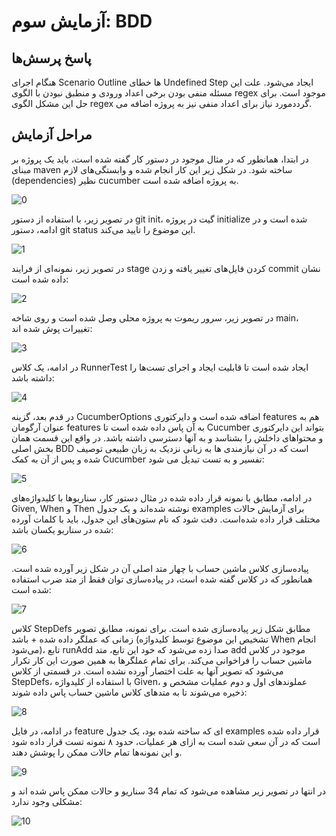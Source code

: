 # آزمایش سوم: BDD
## پاسخ پرسش‌ها
هنگام اجرای Scenario Outline ها خطای Undefined Step ایجاد می‌شود. علت این مسئله منفی بودن برخی اعداد ورودی و منطبق نبودن با الگوی regex موجود است. برای حل این مشکل الگوی regex مورد نیاز برای اعداد منفی نیز به پروژه اضافه می‌‎گردد.

## مراحل آزمایش
در ابتدا، همانطور که در مثال موجود در دستور کار گفته شده است، باید یک پروژه بر مبنای maven ساخته شود. در شکل زیر این کار انجام شده و وابستگی‌های لازم (dependencies) نظیر cucumber به پروژه اضافه شده است.

![0](https://github.com/soleyman79/SE_Lab3/assets/59166192/d0b1e59b-4ecb-4356-a6f4-7c49d3320887)

در تصویر زیر، با استفاده از دستور git init، گیت در پروژه initialize شده است و در ادامه، دستور git status این موضوع را تایید می‌کند.

![1](https://github.com/soleyman79/SE_Lab3/assets/59166192/206e5cb8-2637-480b-ac98-afd40902121f)

در تصویر زیر، نمونه‌ای از فرایند stage کردن فایل‌های تغییر یافته و زدن commit نشان داده شده است:

![2](https://github.com/soleyman79/SE_Lab3/assets/59166192/63378497-2b12-47c7-9265-52d0d7deed6d)

در تصویر زیر، سرور ریموت به پروژه محلی وصل شده است و روی شاخه main، تغییرات پوش شده اند:

![3](https://github.com/soleyman79/SE_Lab3/assets/59166192/4db14b87-c19a-42c1-b1b3-95949fdc1935)

در ادامه، یک کلاس RunnerTest ایجاد شده است تا قابلیت ایجاد و اجرای تست‌ها را داشته باشد:

![4](https://github.com/soleyman79/SE_Lab3/assets/59166192/711f85dd-eaec-471b-9728-53718326daf1)

در قدم بعد، گزینه CucumberOptions اضافه شده است و دایرکتوری features هم به عنوان آرگومان features به آن پاس داده شده است تا Cucumber بتواند این دایرکتوری و محتواهای داخلش را بشناسد و به آنها دسترسی داشته باشد. در واقع این قسمت همان بخش اصلی BDD است که در آن نیازمندی ها به زبانی نزدیک به زبان طبیعی توصیف شده و پس از آن به کمک Cucumber تفسیر و به تست تبدیل می شود:

![5](https://github.com/soleyman79/SE_Lab3/assets/59166192/dea9c347-5095-4f9c-be5b-3ba7ec4b27ff)

در ادامه، مطابق با نمونه قرار داده شده در مثال دستور کار، سناریوها با کلیدواژه‌های Given, When و Then نوشته شده‌اند و یک جدول examples برای آزمایش حالات مختلف قرار داده شده‌است. دقت شود که نام ستون‌های این جدول، باید با کلمات آورده شده در سناریو یکسان باشد:

![6](https://github.com/soleyman79/SE_Lab3/assets/59166192/2ade3eed-b494-40d9-a855-f9242a24a1ff)

پیاده‌سازی کلاس ماشین حساب با چهار متد اصلی آن در شکل زیر آورده شده است. همانطور که در کلاس گفته شده است، در پیاده‌سازی توان فقط از متد ضرب استفاده شده است:

![7](https://github.com/soleyman79/SE_Lab3/assets/59166192/af8ff9b8-a362-4378-afa2-424d530d176e)

کلاس StepDefs مطابق شکل زیر پیاده‌سازی شده است. برای نمونه، مطابق تصویر زمانی که عملگر داده شده + باشد (تشخیص این موضوع توسط کلیدواژه When انجام می‌شود)، تابع runAdd صدا زده می‌شود که خود این تابع، متد add موجود در کلاس ماشین حساب را فراخوانی می‌کند. برای تمام عملگرها به همین صورت این کار تکرار می‌شود که تصویر آنها به علت اختصار آورده نشده است. در قسمتی از کلاس StepDefs، با استفاده از کلیدواژه Given، عملوندهای اول و دوم عملیات مشخص و ذخیره می‌شوند تا به متدهای کلاس ماشین حساب پاس داده شوند:

![8](https://github.com/soleyman79/SE_Lab3/assets/59166192/624674bf-dd3f-4a23-8f49-865a54402840)

در ادامه، در فایل feature ای که ساخته شده بود، یک جدول examples قرار داده شده است که در آن سعی شده است به ازای هر عملیات، حدود ۸ نمونه تست قرار داده شود و این نمونه‌ها تمام حالات ممکن را پوشش دهند.

![9](https://github.com/soleyman79/SE_Lab3/assets/59166192/b342763f-c406-4d7c-b0ab-3d902c1f2f58)

در انتها در تصویر زیر مشاهده می‌شود که تمام 34 سناریو و حالات ممکن پاس شده اند و مشکلی وجود ندارد:

![10](https://github.com/soleyman79/SE_Lab3/assets/59166192/96d55547-b808-45f8-b4cb-382afa79858a)





